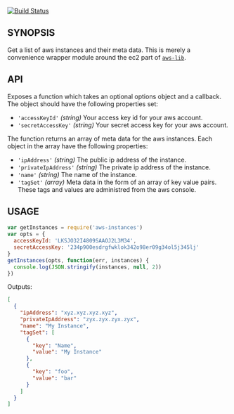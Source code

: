 [![Build Status](https://travis-ci.org/micnews/aws-instances.svg?branch=master)](https://travis-ci.org/micnews/aws-instances)

## SYNOPSIS
Get a list of aws instances and their meta data. This is merely a convenience wrapper module around the ec2 part of [`aws-lib`](https://github.com/livelycode/aws-lib).

## API
Exposes a function which takes an optional options object and a callback. The object should have the following properties set:

* `'accessKeyId'` *(string)* Your access key id for your aws account.
* `'secretAccessKey'` *(string)* Your secret access key for your aws account.

The function returns an array of meta data for the aws instances. Each object in the array have the following properties:

* `'ipAddress'` *(string)* The public ip address of the instance.
* `'privateIpAddress'` *(string)* The private ip address of the instance.
* `'name'` *(string)* The name of the instance.
* `'tagSet'` *(array)* Meta data in the form of an array of key value pairs. These tags and values are administred from the aws console.

## USAGE
```js
var getInstances = require('aws-instances')
var opts = {
  accessKeyId: 'LKSJO32I4809SAAOJ2L3M34',
  secretAccessKey: '234p900esdrgfwklok342o98er09g34ol5j345lj'
}
getInstances(opts, function(err, instances) {
  console.log(JSON.stringify(instances, null, 2))
})
```

Outputs:

```json
[
  {
    "ipAddress": "xyz.xyz.xyz.xyz",
    "privateIpAddress": "zyx.zyx.zyx.zyx",
    "name": "My Instance",
    "tagSet": [
      {
        "key": "Name",
        "value": "My Instance"
      },
      {
        "key": "foo",
        "value": "bar"
      }
    ]
  }
]
```
